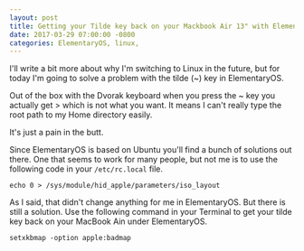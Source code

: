 ```yaml
---
layout: post
title: Getting your Tilde key back on your Mackbook Air 13" with ElementaryOS
date: 2017-03-29 07:00:00 -0800
categories: ElementaryOS, linux,
---
```


I'll write a bit more about why I'm switching to Linux in the future, but for today I'm going to solve a problem with the tilde (~) key in ElementaryOS.

Out of the box with the Dvorak keyboard when you press the ~ key you actually get > which is not what you want. It means I can't really type the root path to my Home directory easily.

It's just a pain in the butt.

Since ElementaryOS is based on Ubuntu you'll find a bunch of solutions out there. One that seems to work for many people, but not me is to use the following code in your `/etc/rc.local` file.

`echo 0 > /sys/module/hid_apple/parameters/iso_layout`

As I said, that didn't change anything for me in ElementaryOS. But there is still a solution. Use the following command in your Terminal to get your tilde key back on your MacBook Ain under ElementaryOS.

`setxkbmap -option apple:badmap`
